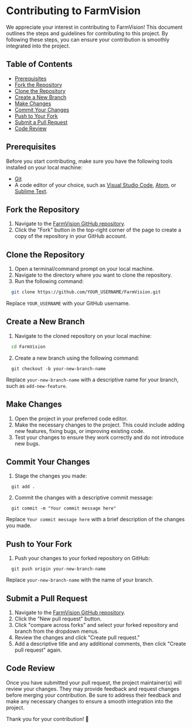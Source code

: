 # Contributing to FarmVision

We appreciate your interest in contributing to FarmVision! This document outlines the steps and guidelines for contributing to this project. By following these steps, you can ensure your contribution is smoothly integrated into the project.

## Table of Contents

- [Prerequisites](#prerequisites)
- [Fork the Repository](#fork-the-repository)
- [Clone the Repository](#clone-the-repository)
- [Create a New Branch](#create-a-new-branch)
- [Make Changes](#make-changes)
- [Commit Your Changes](#commit-your-changes)
- [Push to Your Fork](#push-to-your-fork)
- [Submit a Pull Request](#submit-a-pull-request)
- [Code Review](#code-review)

## Prerequisites

Before you start contributing, make sure you have the following tools installed on your local machine:

- [Git](https://git-scm.com/downloads)
- A code editor of your choice, such as [Visual Studio Code](https://code.visualstudio.com/download), [Atom](https://atom.io/), or [Sublime Text](https://www.sublimetext.com/3).

## Fork the Repository

1. Navigate to the [FarmVision GitHub repository](https://github.com/rahulkarda/FarmVision).
2. Click the "Fork" button in the top-right corner of the page to create a copy of the repository in your GitHub account.

## Clone the Repository

1. Open a terminal/command prompt on your local machine.
2. Navigate to the directory where you want to clone the repository.
3. Run the following command:

```bash
  git clone https://github.com/YOUR_USERNAME/FarmVision.git
```

Replace `YOUR_USERNAME` with your GitHub username.

## Create a New Branch

1. Navigate to the cloned repository on your local machine:

```bash
  cd FarmVision
```

2. Create a new branch using the following command:

```git
  git checkout -b your-new-branch-name
```

Replace `your-new-branch-name` with a descriptive name for your branch, such as `add-new-feature`.

## Make Changes

1. Open the project in your preferred code editor.
2. Make the necessary changes to the project. This could include adding new features, fixing bugs, or improving existing code.
3. Test your changes to ensure they work correctly and do not introduce new bugs.

## Commit Your Changes

1. Stage the changes you made:

```git
  git add .
```

2. Commit the changes with a descriptive commit message:

```git
  git commit -m "Your commit message here"
```

Replace `Your commit message here` with a brief description of the changes you made.

## Push to Your Fork

1. Push your changes to your forked repository on GitHub:

```git
  git push origin your-new-branch-name
```

Replace `your-new-branch-name` with the name of your branch.

## Submit a Pull Request

1. Navigate to the [FarmVision GitHub repository](https://github.com/rahulkarda/FarmVision).
2. Click the "New pull request" button.
3. Click "compare across forks" and select your forked repository and branch from the dropdown menus.
4. Review the changes and click "Create pull request."
5. Add a descriptive title and any additional comments, then click "Create pull request" again.

## Code Review

Once you have submitted your pull request, the project maintainer(s) will review your changes. They may provide feedback and request changes before merging your contribution. Be sure to address their feedback and make any necessary changes to ensure a smooth integration into the project.

Thank you for your contribution! 🚀
